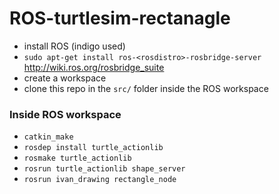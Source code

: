 # ROS-turtlesim-rectanagle

- install ROS (indigo used)
- `sudo apt-get install ros-<rosdistro>-rosbridge-server` http://wiki.ros.org/rosbridge_suite
- create a workspace
- clone this repo in the `src/` folder inside the ROS workspace

 ### Inside ROS workspace
- `catkin_make`
- `rosdep install turtle_actionlib`
- `rosmake turtle_actionlib`
- `rosrun turtle_actionlib shape_server`
- `rosrun ivan_drawing rectangle_node`
